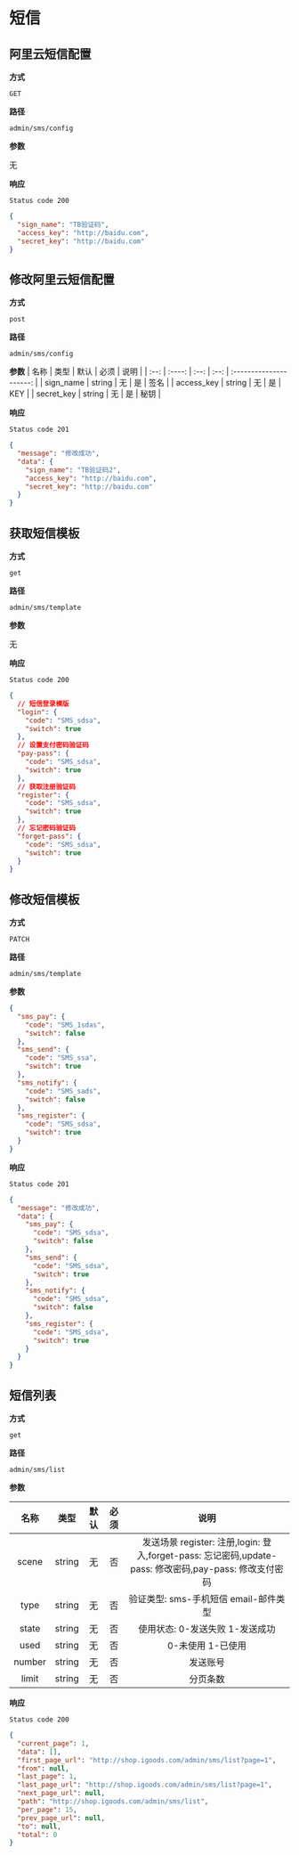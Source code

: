 # 短信

## 阿里云短信配置

**方式**

`GET`

**路径**

`admin/sms/config`

**参数**

无

**响应**

`Status code 200`

```json
{
  "sign_name": "TB验证码",
  "access_key": "http://baidu.com",
  "secret_key": "http://baidu.com"
}
```

## 修改阿里云短信配置

**方式**

`post`

**路径**

`admin/sms/config`

**参数**
| 名称 | 类型 | 默认 | 必须 | 说明 |
| :--: | :----: | :--: | :--: | :---------------------: |
| sign_name | string | 无 | 是 | 签名 |
| access_key | string | 无 | 是 | KEY |
| secret_key | string | 无 | 是 | 秘钥 |

**响应**

`Status code 201`

```json
{
  "message": "修改成功",
  "data": {
    "sign_name": "TB验证码2",
    "access_key": "http://baidu.com",
    "secret_key": "http://baidu.com"
  }
}
```

## 获取短信模板

**方式**

`get`

**路径**

`admin/sms/template`

**参数**

无

**响应**

`Status code 200`

```json
{
  // 短信登录模版
  "login": {
    "code": "SMS_sdsa",
    "switch": true
  },
  // 设置支付密码验证码
  "pay-pass": {
    "code": "SMS_sdsa",
    "switch": true
  },
  // 获取注册验证码
  "register": {
    "code": "SMS_sdsa",
    "switch": true
  },
  // 忘记密码验证码
  "forget-pass": {
    "code": "SMS_sdsa",
    "switch": true
  }
}
```

## 修改短信模板

**方式**

`PATCH`

**路径**

`admin/sms/template`

**参数**

```json
{
  "sms_pay": {
    "code": "SMS_1sdas",
    "switch": false
  },
  "sms_send": {
    "code": "SMS_ssa",
    "switch": true
  },
  "sms_notify": {
    "code": "SMS_sads",
    "switch": false
  },
  "sms_register": {
    "code": "SMS_sdsa",
    "switch": true
  }
}
```

**响应**

`Status code 201`

```json
{
  "message": "修改成功",
  "data": {
    "sms_pay": {
      "code": "SMS_sdsa",
      "switch": false
    },
    "sms_send": {
      "code": "SMS_sdsa",
      "switch": true
    },
    "sms_notify": {
      "code": "SMS_sdsa",
      "switch": false
    },
    "sms_register": {
      "code": "SMS_sdsa",
      "switch": true
    }
  }
}
```

## 短信列表

**方式**

`get`

**路径**

`admin/sms/list`

**参数**

|  名称  |  类型  | 默认 | 必须 |                                                  说明                                                  |
| :----: | :----: | :--: | :--: | :----------------------------------------------------------------------------------------------------: |
| scene  | string |  无  |  否  | 发送场景 register: 注册,login: 登入,forget-pass: 忘记密码,update-pass: 修改密码,pay-pass: 修改支付密码 |
|  type  | string |  无  |  否  |                                 验证类型: sms-手机短信 email-邮件类型                                  |
| state  | string |  无  |  否  |                                    使用状态: 0-发送失败 1-发送成功                                     |
|  used  | string |  无  |  否  |                                           0-未使用 1-已使用                                            |
| number | string |  无  |  否  |                                                发送账号                                                |
| limit  | string |  无  |  否  |                                                分页条数                                                |

**响应**

`Status code 200`

```json
{
  "current_page": 1,
  "data": [],
  "first_page_url": "http://shop.igoods.com/admin/sms/list?page=1",
  "from": null,
  "last_page": 1,
  "last_page_url": "http://shop.igoods.com/admin/sms/list?page=1",
  "next_page_url": null,
  "path": "http://shop.igoods.com/admin/sms/list",
  "per_page": 15,
  "prev_page_url": null,
  "to": null,
  "total": 0
}
```
